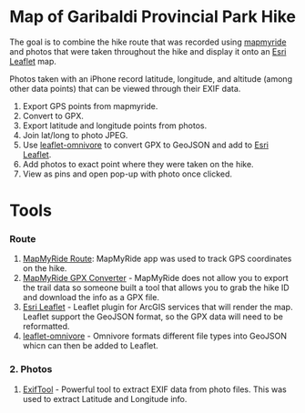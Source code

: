 # Map of Garibaldi Provincial Park Hike

The goal is to combine the hike route that was recorded using [mapmyride](http://www.mapmyride.com/my_home/#user_dashboard) and photos that were taken throughout the hike and display it onto an [Esri Leaflet](https://github.com/Esri/esri-leaflet) map.

Photos taken with an iPhone record latitude, longitude, and altitude (among other data points) that can be viewed through their EXIF data.


1. Export GPS points from mapmyride.
2. Convert to GPX.
3. Export latitude and longitude points from photos.
4. Join lat/long to photo JPEG.
5. Use [leaflet-omnivore](https://github.com/mapbox/leaflet-omnivore) to convert GPX to GeoJSON and add to [Esri Leaflet](https://github.com/Esri/esri-leaflet).
6. Add photos to exact point where they were taken on the hike.
7. View as pins and open pop-up with photo once clicked.

# Tools

### Route

1. [MapMyRide Route](http://www.mapmyride.com/workout/515362285): MapMyRide app was used to track GPS coordinates on the hike.
2. [MapMyRide GPX Converter](http://www.mikepalumbo.com/MMRConverter/index.php) - MapMyRide does not allow you to export the trail data so someone built a tool that allows you to grab the hike ID and download the info as a GPX file.
3. [Esri Leaflet](https://github.com/Esri/esri-leaflet) - Leaflet plugin for ArcGIS services that will render the map. Leaflet support the GeoJSON format, so the GPX data will need to be reformatted.
4. [leaflet-omnivore](https://github.com/mapbox/leaflet-omnivore) - Omnivore formats different file types into GeoJSON whicn can then be added to Leaflet.

### 2. Photos

1. [ExifTool](http://www.sno.phy.queensu.ca/~phil/exiftool/) - Powerful tool to extract EXIF data from photo files. This was used to extract Latitude and Longitude info.

